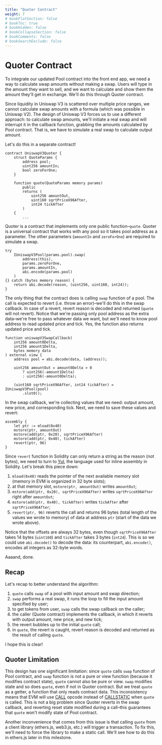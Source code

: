 ```yaml
---
title: "Quoter Contract"
weight: 7
# bookFlatSection: false
# bookToc: true
# bookHidden: false
# bookCollapseSection: false
# bookComments: false
# bookSearchExclude: false
---
```


# Quoter Contract

To integrate our updated Pool contract into the front end app, we need a way to calculate swap amounts without making
a swap. Users will type in the amount they want to sell, and we want to calculate and show them the amount they'll get
in exchange. We'll do this through Quoter contract.

Since liquidity in Uniswap V3 is scattered over multiple price ranges, we cannot calculate swap amounts with a formula
(which was possible in Uniswap V2). The design of Uniswap V3 forces us to use a different approach: to calculate swap
amounts, we'll initiate a real swap and will interrupt it in the callback function, grabbing the amounts calculated
by Pool contract. That is, we have to simulate a real swap to calculate output amount.

Let's do this in a separate contract!

```solidity
contract UniswapV3Quoter {
    struct QuoteParams {
        address pool;
        uint256 amountIn;
        bool zeroForOne;
    }

    function quote(QuoteParams memory params)
        public
        returns (
            uint256 amountOut,
            uint160 sqrtPriceX96After,
            int24 tickAfter
        )
    {
        ...
```

Quoter is a contract that implements only one public function–`quote`. Quoter is a universal contract that works with
any pool so it takes pool address as a parameter. The other parameters (`amountIn` and `zeroForOne`) are required to
simulate a swap.

```solidity
try
    IUniswapV3Pool(params.pool).swap(
        address(this),
        params.zeroForOne,
        params.amountIn,
        abi.encode(params.pool)
    )
{} catch (bytes memory reason) {
    return abi.decode(reason, (uint256, uint160, int24));
}
```
The only thing that the contract does is calling `swap` function of a pool. The call is expected to revert (i.e. throw
an error)–we'll do this in the swap callback. In case of a revert, revert reason is decoded and returned (`quote` will
not revert). Notice that we're passing only pool address as the extra data–we're free to pass whatever data we want, but
we'll need to know pool address to read updated price and tick. Yes, the function also returns updated price and tick.

```solidity
function uniswapV3SwapCallback(
    int256 amount0Delta,
    int256 amount1Delta,
    bytes memory data
) external view {
    address pool = abi.decode(data, (address));

    uint256 amountOut = amount0Delta > 0
        ? uint256(-amount1Delta)
        : uint256(-amount0Delta);

    (uint160 sqrtPriceX96After, int24 tickAfter) = IUniswapV3Pool(pool)
        .slot0();
```

In the swap callback, we're collecting values that we need: output amount, new price, and corresponding tick. Next, we
need to save these values and revert:

```solidity
assembly {
    let ptr := mload(0x40)
    mstore(ptr, amountOut)
    mstore(add(ptr, 0x20), sqrtPriceX96After)
    mstore(add(ptr, 0x40), tickAfter)
    revert(ptr, 96)
}
```

Since `revert` function in Solidity can only return a string as the reason (not bytes), we need to turn to [Yul](https://docs.soliditylang.org/en/latest/assembly.html),
the language used for inline assembly in Solidity. Let's break this piece down:
1. `mload(0x40)` reads the pointer of the next available memory slot (memory in EVM is organized in 32 byte slots);
1. at that memory slot, `mstore(ptr, amountOut)` writes `amountOut`;
1. `mstore(add(ptr, 0x20), sqrtPriceX96After)` writes `sqrtPriceX96After` right after `amountOut`;
1. `mstore(add(ptr, 0x40), tickAfter)` writes `tickAfter` after `sqrtPriceX96After`;
1. `revert(ptr, 96)` reverts the call and returns 96 bytes (total length of the values we wrote to memory) of data at
address `ptr` (start of the data we wrote above).

Notice that the offsets are always 32 bytes, even though `sqrtPriceX96After` takes 14 bytes (`uint160`) and `tickAfter`
takes 3 bytes (`int24`). This is so we could use `abi.decode()` to decode the data: its counterpart, `abi.encode()`,
encodes all integers as 32-byte words.

Aaaand, done.

## Recap

Let's recap to better understand the algorithm:
1. `quote` calls `swap` of a pool with input amount and swap direction;
1. `swap` performs a real swap, it runs the loop to fill the input amount specified by user;
1. to get tokens from user, `swap` calls the swap callback on the caller;
1. the caller (Quote contract) implements the callback, in which it reverts with output amount, new price, and new tick;
1. the revert bubbles up to the initial `quote` call;
1. in `quote`, the revert is caught, revert reason is decoded and returned as the result of calling `quote`.

I hope this is clear!

## Quoter Limitation

This design has one significant limitation: since `quote` calls `swap` function of Pool contract, and `swap` function is
not a pure or view function (because it modifies contract state), `quote` cannot also be pure or view. `swap` modifies
state and so does `quote`, even if not in Quoter contract. But we treat `quote` as a getter, a function that only reads
contract data. This inconsistency means that EVM will use [CALL](https://www.evm.codes/#f1) opcode instead of [CALLSTATIC](https://www.evm.codes/#fa)
when `quote` is called. This is not a big problem since Quoter reverts in the swap callback, and reverting reset state
modified during a call–this guarantees that `quote` won't modify state of Pool contract.

Another inconvenience that comes from this issue is that calling `quote` from a client library (ethers.js, web3.js, etc.)
will trigger a transaction. To fix this, we'll need to force the library to make a static call. We'll see how to do this
in ethers.js later in this milestone.